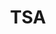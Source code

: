 ---
# This topic lives at
# https://digital.gov/topics/tsa

# Topic Title
title: "TSA"

# description — keep it short and clear
# summary: ""

# Weight
weight: 1

# For more information on managing topics,
# see https://github.com/GSA/digitalgov.gov/wiki/topics
---